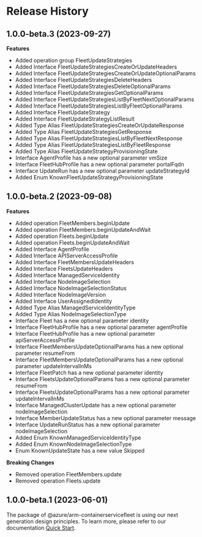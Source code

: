 # Release History
    
## 1.0.0-beta.3 (2023-09-27)
    
**Features**

  - Added operation group FleetUpdateStrategies
  - Added Interface FleetUpdateStrategiesCreateOrUpdateHeaders
  - Added Interface FleetUpdateStrategiesCreateOrUpdateOptionalParams
  - Added Interface FleetUpdateStrategiesDeleteHeaders
  - Added Interface FleetUpdateStrategiesDeleteOptionalParams
  - Added Interface FleetUpdateStrategiesGetOptionalParams
  - Added Interface FleetUpdateStrategiesListByFleetNextOptionalParams
  - Added Interface FleetUpdateStrategiesListByFleetOptionalParams
  - Added Interface FleetUpdateStrategy
  - Added Interface FleetUpdateStrategyListResult
  - Added Type Alias FleetUpdateStrategiesCreateOrUpdateResponse
  - Added Type Alias FleetUpdateStrategiesGetResponse
  - Added Type Alias FleetUpdateStrategiesListByFleetNextResponse
  - Added Type Alias FleetUpdateStrategiesListByFleetResponse
  - Added Type Alias FleetUpdateStrategyProvisioningState
  - Interface AgentProfile has a new optional parameter vmSize
  - Interface FleetHubProfile has a new optional parameter portalFqdn
  - Interface UpdateRun has a new optional parameter updateStrategyId
  - Added Enum KnownFleetUpdateStrategyProvisioningState
    
    
## 1.0.0-beta.2 (2023-09-08)
    
**Features**

  - Added operation FleetMembers.beginUpdate
  - Added operation FleetMembers.beginUpdateAndWait
  - Added operation Fleets.beginUpdate
  - Added operation Fleets.beginUpdateAndWait
  - Added Interface AgentProfile
  - Added Interface APIServerAccessProfile
  - Added Interface FleetMembersUpdateHeaders
  - Added Interface FleetsUpdateHeaders
  - Added Interface ManagedServiceIdentity
  - Added Interface NodeImageSelection
  - Added Interface NodeImageSelectionStatus
  - Added Interface NodeImageVersion
  - Added Interface UserAssignedIdentity
  - Added Type Alias ManagedServiceIdentityType
  - Added Type Alias NodeImageSelectionType
  - Interface Fleet has a new optional parameter identity
  - Interface FleetHubProfile has a new optional parameter agentProfile
  - Interface FleetHubProfile has a new optional parameter apiServerAccessProfile
  - Interface FleetMembersUpdateOptionalParams has a new optional parameter resumeFrom
  - Interface FleetMembersUpdateOptionalParams has a new optional parameter updateIntervalInMs
  - Interface FleetPatch has a new optional parameter identity
  - Interface FleetsUpdateOptionalParams has a new optional parameter resumeFrom
  - Interface FleetsUpdateOptionalParams has a new optional parameter updateIntervalInMs
  - Interface ManagedClusterUpdate has a new optional parameter nodeImageSelection
  - Interface MemberUpdateStatus has a new optional parameter message
  - Interface UpdateRunStatus has a new optional parameter nodeImageSelection
  - Added Enum KnownManagedServiceIdentityType
  - Added Enum KnownNodeImageSelectionType
  - Enum KnownUpdateState has a new value Skipped

**Breaking Changes**

  - Removed operation FleetMembers.update
  - Removed operation Fleets.update
    
    
## 1.0.0-beta.1 (2023-06-01)

The package of @azure/arm-containerservicefleet is using our next generation design principles. To learn more, please refer to our documentation [Quick Start](https://aka.ms/js-track2-quickstart).
